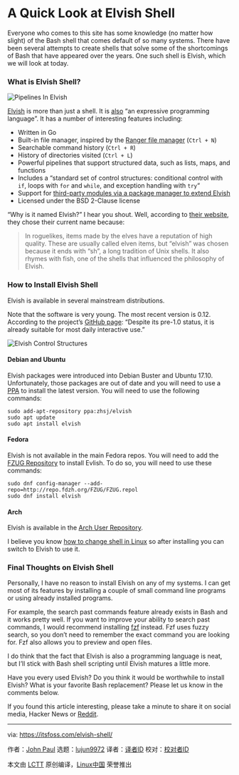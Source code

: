 [#]: collector: (lujun9972)
[#]: translator: (geekpi)
[#]: reviewer: ( )
[#]: publisher: ( )
[#]: url: ( )
[#]: subject: (A Quick Look at Elvish Shell)
[#]: via: (https://itsfoss.com/elvish-shell/)
[#]: author: (John Paul https://itsfoss.com/author/john/)

A Quick Look at Elvish Shell
======

Everyone who comes to this site has some knowledge (no matter how slight) of the Bash shell that comes default of so many systems. There have been several attempts to create shells that solve some of the shortcomings of Bash that have appeared over the years. One such shell is Elvish, which we will look at today.

### What is Elvish Shell?

![Pipelines In Elvish][1]

[Elvish][2] is more than just a shell. It is [also][3] “an expressive programming language”. It has a number of interesting features including:

  * Written in Go
  * Built-in file manager, inspired by the [Ranger file manager][4] (`Ctrl + N`)
  * Searchable command history (`Ctrl + R`)
  * History of directories visited (`Ctrl + L`)
  * Powerful pipelines that support structured data, such as lists, maps, and functions
  * Includes a “standard set of control structures: conditional control with `if`, loops with `for` and `while`, and exception handling with `try`“
  * Support for [third-party modules via a package manager to extend Elvish][5]
  * Licensed under the BSD 2-Clause license



“Why is it named Elvish?” I hear you shout. Well, according to [their website][6], they chose their current name because:

> In roguelikes, items made by the elves have a reputation of high quality. These are usually called elven items, but “elvish” was chosen because it ends with “sh”, a long tradition of Unix shells. It also rhymes with fish, one of the shells that influenced the philosophy of Elvish.

### How to Install Elvish Shell

Elvish is available in several mainstream distributions.

Note that the software is very young. The most recent version is 0.12. According to the project’s [GitHub page][3]: “Despite its pre-1.0 status, it is already suitable for most daily interactive use.”

![Elvish Control Structures][7]

#### Debian and Ubuntu

Elvish packages were introduced into Debian Buster and Ubuntu 17.10. Unfortunately, those packages are out of date and you will need to use a [PPA][8] to install the latest version. You will need to use the following commands:

```
sudo add-apt-repository ppa:zhsj/elvish
sudo apt update
sudo apt install elvish
```

#### Fedora

Elvish is not available in the main Fedora repos. You will need to add the [FZUG Repository][9] to install Evlish. To do so, you will need to use these commands:

```
sudo dnf config-manager --add-repo=http://repo.fdzh.org/FZUG/FZUG.repol
sudo dnf install elvish
```

#### Arch

Elvish is available in the [Arch User Repository][10].

I believe you know [how to change shell in Linux][11] so after installing you can switch to Elvish to use it.

### Final Thoughts on Elvish Shell

Personally, I have no reason to install Elvish on any of my systems. I can get most of its features by installing a couple of small command line programs or using already installed programs.

For example, the search past commands feature already exists in Bash and it works pretty well. If you want to improve your ability to search past commands, I would recommend installing [fzf][12] instead. Fzf uses fuzzy search, so you don’t need to remember the exact command you are looking for. Fzf also allows you to preview and open files.

I do think that the fact that Elvish is also a programming language is neat, but I’ll stick with Bash shell scripting until Elvish matures a little more.

Have you every used Elvish? Do you think it would be worthwhile to install Elvish? What is your favorite Bash replacement? Please let us know in the comments below.

If you found this article interesting, please take a minute to share it on social media, Hacker News or [Reddit][13].

--------------------------------------------------------------------------------

via: https://itsfoss.com/elvish-shell/

作者：[John Paul][a]
选题：[lujun9972][b]
译者：[译者ID](https://github.com/译者ID)
校对：[校对者ID](https://github.com/校对者ID)

本文由 [LCTT](https://github.com/LCTT/TranslateProject) 原创编译，[Linux中国](https://linux.cn/) 荣誉推出

[a]: https://itsfoss.com/author/john/
[b]: https://github.com/lujun9972
[1]: https://i2.wp.com/itsfoss.com/wp-content/uploads/2019/05/pipelines-in-elvish.png?fit=800%2C421&ssl=1
[2]: https://elv.sh/
[3]: https://github.com/elves/elvish
[4]: https://ranger.github.io/
[5]: https://github.com/elves/awesome-elvish
[6]: https://elv.sh/ref/name.html
[7]: https://i0.wp.com/itsfoss.com/wp-content/uploads/2019/05/Elvish-control-structures.png?fit=800%2C425&ssl=1
[8]: https://launchpad.net/%7Ezhsj/+archive/ubuntu/elvish
[9]: https://github.com/FZUG/repo/wiki/Add-FZUG-Repository
[10]: https://aur.archlinux.org/packages/elvish/
[11]: https://linuxhandbook.com/change-shell-linux/
[12]: https://github.com/junegunn/fzf
[13]: http://reddit.com/r/linuxusersgroup
